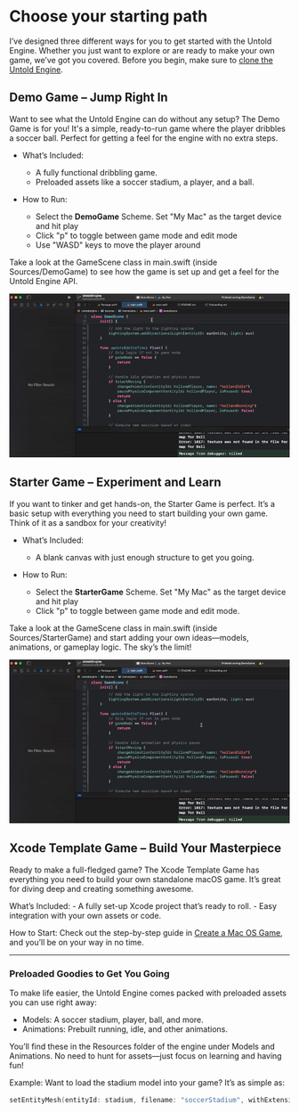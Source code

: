 #  Choose your starting path

I’ve designed three different ways for you to get started with the Untold Engine. Whether you just want to explore or are ready to make your own game, we’ve got you covered. Before you begin, make sure to [clone the Untold Engine](Installation.md).


## Demo Game – Jump Right In

Want to see what the Untold Engine can do without any setup? The Demo Game is for you! It's a simple, ready-to-run game where the player dribbles a soccer ball. Perfect for getting a feel for the engine with no extra steps.

- What’s Included:
    - A fully functional dribbling game.
    - Preloaded assets like a soccer stadium, a player, and a ball.

- How to Run: 
    - Select the **DemoGame** Scheme. Set "My Mac" as the target device and hit play
    - Click "p" to toggle between game mode and edit mode
    - Use "WASD" keys to move the player around

Take a look at the GameScene class in main.swift (inside Sources/DemoGame) to see how the game is set up and get a feel for the Untold Engine API.

![DemoGame](../images/choosedemogame.gif)


## Starter Game – Experiment and Learn

If you want to tinker and get hands-on, the Starter Game is perfect. It’s a basic setup with everything you need to start building your own game. Think of it as a sandbox for your creativity!

- What’s Included:
    - A blank canvas with just enough structure to get you going.
    
- How to Run: 
    - Select the **StarterGame** Scheme. Set "My Mac" as the target device and hit play
    - Click "p" to toggle between game mode and edit mode.
    
    
Take a look at the GameScene class in main.swift (inside Sources/StarterGame) and start adding your own ideas—models, animations, or gameplay logic. The sky’s the limit!

![StarterGame](../images/choosestartergame.gif)

## Xcode Template Game – Build Your Masterpiece

Ready to make a full-fledged game? The Xcode Template Game has everything you need to build your own standalone macOS game. It’s great for diving deep and creating something awesome.

What’s Included:
    - A fully set-up Xcode project that’s ready to roll.
    - Easy integration with your own assets or code.

How to Start: Check out the step-by-step guide in [Create a Mac OS Game](CreateMacOSGame.md), and you’ll be on your way in no time.

---

### Preloaded Goodies to Get You Going

To make life easier, the Untold Engine comes packed with preloaded assets you can use right away:

- Models: A soccer stadium, player, ball, and more.
- Animations: Prebuilt running, idle, and other animations.

You’ll find these in the Resources folder of the engine under Models and Animations. No need to hunt for assets—just focus on learning and having fun!

Example:
Want to load the stadium model into your game? It’s as simple as:


```swift
setEntityMesh(entityId: stadium, filename: "soccerStadium", withExtension: "usdc")
```
